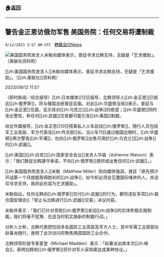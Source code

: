 ###  [:house:返回](README.md)
---


## 警告金正恩访俄勿军售 美国务院：任何交易将遭制裁
`9/12/2023 3:57 AM UTC ` [轉載自GNews](https://gnews.org/articles/1678689)

![美国国务院发言人米勒向媒体表示，普廷寻求北韩支持，无疑是「乞求援助」。（美联社资料照）](https://img.ltn.com.tw/Upload/news/600/2023/09/12/phpa1rcoA.jpg "美国国务院发言人米勒向媒体表示，普廷寻求北韩支持，无疑是「乞求援助」。（美联社资料照）")

[[zh:美国国务院发言人]]米勒向媒体表示，普廷寻求北韩支持，无疑是「乞求援助」。（[[zh:美联社]]资料照）

2023/09/12 11:57

〔即时新闻／综合报导〕[[zh:日本媒体]]12日报导，北韩领导人[[zh:金正恩]]已抵达[[zh:俄罗斯]]，将与俄国总统普廷会面。对此[[zh:华盛顿当局]]表示，普廷与[[zh:金正恩]]见面，显示其对[[zh:乌克兰]][[zh:战争]]的绝望；[[zh:华盛顿]]同时发出警告，称任何[[zh:武器]]交易都可能引发[[zh:美国]]制裁。

综合外媒报导，[[zh:金正恩]]10日搭乘私人火车前往[[zh:俄罗斯]]，随行人员包括军工业高层、军方代表及[[zh:外交部]]长。当火车11日通过俄国边境时，[[zh:华盛顿]]再次警告[[zh:平壤]]，勿向[[zh:俄罗斯]]出售可用於[[zh:乌克兰]][[zh:战争]]的[[zh:武器]]。

[[zh:美国]][[zh:白宫]][[zh:国家安全会议]]发言人华森（Adrienne Watson）表示：「我们敦促北韩遵守承诺，不向[[zh:俄罗斯]]提供或出售任何[[zh:武器]]。」

[[zh:美国国务院发言人]]米勒（Matthew Miller）则向媒体强调，普廷「原先预计开战第一个月就能取得胜利的[[zh:战争]]，如今却必须会见遭国际唾弃的人，并迫切寻求支持，我将此形容为乞求援助」。

米勒指出，任何北韩向[[zh:俄罗斯]]交付[[zh:武器]]的行为，都将违反多项[[zh:联合国安理会]]「禁止与北韩进行[[zh:武器]]交易」决议内容。

米勒并表示：「我们已针对资助[[zh:俄罗斯]]发动[[zh:战争]]的实体积极实施制裁。我们将毫不犹豫、在适当时机实施新的制裁行动。」

分析人士称，北韩代表团包括多名国防工业高层及军方人士，其中军需工业部部长赵春龙随行，表明了此次访问将聚焦两国国防工业合作。

北韩领导阶层专家麦登（Michael Madden）表示：「赵春龙出席本次[[zh:峰会]]，表明北韩和[[zh:俄罗斯]]将针对军火采购案达成某种协议。」
